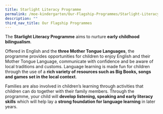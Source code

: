 ```yaml
---
title: Starlight Literacy Programme
permalink: /moe-kindergarten/Our-Flagship-Programmes/Starlight-Literacy/
description: ""
third_nav_title: Our Flagship Programmes
---
```

The **Starlight Literacy Programme** aims to nurture **early childhood bilingualism**. 

Offered in English and the **three Mother Tongue Languages**, the programme provides opportunities for children to enjoy English and their Mother Tongue Language, communicate with confidence and be aware of local traditions and customs. 
Language learning is made fun for children through the use of a **rich variety of resources such as Big Books, songs and games set in the local context**. 

Families are also involved in children’s learning through activities that children can do together with their family members. Through the programme, your child will **develop listening, speaking and early literacy skills** which will help lay a **strong foundation for language learning** in later years.